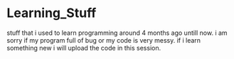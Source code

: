 # Learning_Stuff
stuff that i used to learn programming around 4 months ago untill now.
i am sorry if my program full of bug or my code is very messy.
if i learn something new i will upload the code in this session.
